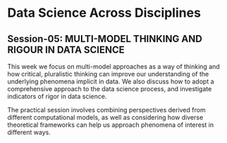 # Data Science Across Disciplines

## Session-05: MULTI-MODEL THINKING AND RIGOUR IN DATA SCIENCE 

This week we focus on multi-model approaches as a way of thinking and how critical, pluralistic thinking can improve our understanding of the underlying phenomena implicit in data. We also discuss how to adopt a comprehensive approach to the data science process, and investigate indicators of rigor in data science.

The practical session involves combining perspectives derived from different computational models, as well as considering how diverse theoretical frameworks can help us approach phenomena of interest in different ways.